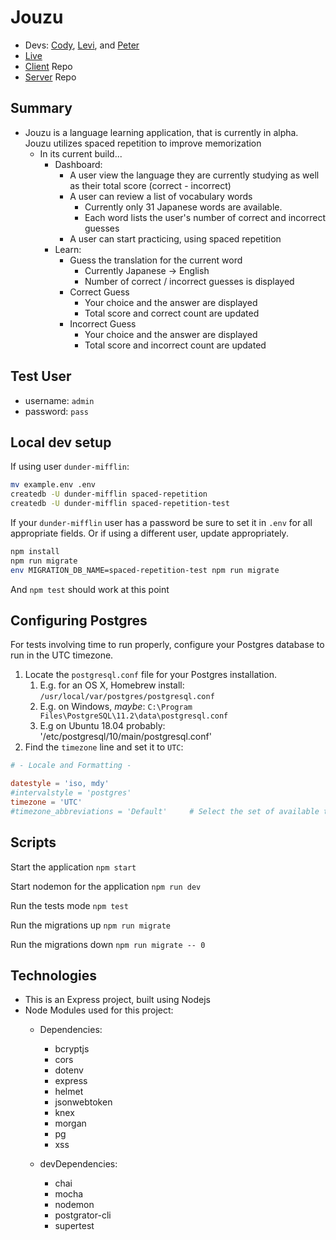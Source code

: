 # Jouzu

+ Devs: [Cody](https://github.com/cgillette12), [Levi](https://github.com/levipaulk), and [Peter](https://github.com/Paendabear)
+ [Live](https://jouzu.now.sh/register)
+ [Client](https://github.com/thinkful-ei-cheetah/cap2-client-cody-levi-peter) Repo
+ [Server](https://github.com/thinkful-ei-cheetah/cap2-server-cody-levi-peter) Repo

## Summary

+ Jouzu is a language learning application, that is currently in alpha. Jouzu utilizes spaced repetition to improve memorization
  + In its current build...
    + Dashboard:
      + A user view the language they are currently studying as well as their total score (correct - incorrect)
      + A user can review a list of vocabulary words
        + Currently only 31 Japanese words are available.
        + Each word lists the user's number of correct and incorrect guesses
      + A user can start practicing, using spaced repetition 
    + Learn:
      + Guess the translation for the current word
        + Currently Japanese -> English
        + Number of correct / incorrect guesses is displayed
      + Correct Guess
        + Your choice and the answer are displayed
        + Total score and correct count are updated
      + Incorrect Guess
        + Your choice and the answer are displayed
        + Total score and incorrect count are updated

## Test User

+ username: `admin`
+ password: `pass`

## Local dev setup

If using user `dunder-mifflin`:

```bash
mv example.env .env
createdb -U dunder-mifflin spaced-repetition
createdb -U dunder-mifflin spaced-repetition-test
```

If your `dunder-mifflin` user has a password be sure to set it in `.env` for all appropriate fields. Or if using a different user, update appropriately.

```bash
npm install
npm run migrate
env MIGRATION_DB_NAME=spaced-repetition-test npm run migrate
```

And `npm test` should work at this point

## Configuring Postgres

For tests involving time to run properly, configure your Postgres database to run in the UTC timezone.

1. Locate the `postgresql.conf` file for your Postgres installation.
   1. E.g. for an OS X, Homebrew install: `/usr/local/var/postgres/postgresql.conf`
   2. E.g. on Windows, _maybe_: `C:\Program Files\PostgreSQL\11.2\data\postgresql.conf`
   3. E.g  on Ubuntu 18.04 probably: '/etc/postgresql/10/main/postgresql.conf'
2. Find the `timezone` line and set it to `UTC`:

```conf
# - Locale and Formatting -

datestyle = 'iso, mdy'
#intervalstyle = 'postgres'
timezone = 'UTC'
#timezone_abbreviations = 'Default'     # Select the set of available time zone
```

## Scripts

Start the application `npm start`

Start nodemon for the application `npm run dev`

Run the tests mode `npm test`

Run the migrations up `npm run migrate`

Run the migrations down `npm run migrate -- 0`

## Technologies

+ This is an Express project, built using Nodejs
+ Node Modules used for this project:
  + Dependencies:
    + bcryptjs
    + cors
    + dotenv
    + express
    + helmet
    + jsonwebtoken
    + knex
    + morgan
    + pg
    + xss
    
  + devDependencies:
    + chai
    + mocha
    + nodemon
    + postgrator-cli
    + supertest